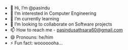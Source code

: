 - 👋 Hi, I’m @pasindu
- 👀 I’m interested in Computer Engineering
- 🌱 I’m currently learning 
- 💞️ I’m looking to collaborate on Software projects
- 📫 How to reach me - pasindusathsara60@gmail.com
- 😄 Pronouns: he/him
- ⚡ Fun fact: wooooooha...

<!---
pasindu-22/pasindu-22 is a ✨ special ✨ repository because its `README.md` (this file) appears on your GitHub profile.
You can click the Preview link to take a look at your changes.
--->
